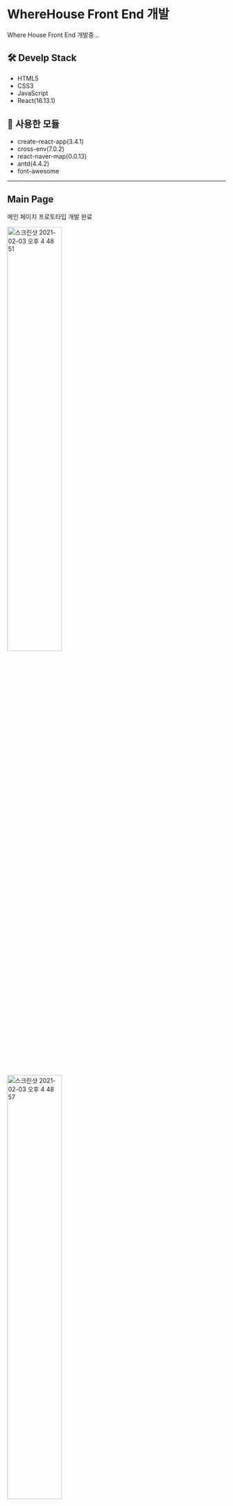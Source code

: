 # WhereHouse Front End 개발

Where House Front End 개발중...


## 🛠 Develp Stack

* HTML5
* CSS3
* JavaScript
* React(16.13.1)

## 🧰 사용한 모듈

* create-react-app(3.4.1)
* cross-env(7.0.2)
* react-naver-map(0.0.13)
* antd(4.4.2)
* font-awesome

*****


## Main Page

메인 페이지 프로토타입 개발 완료

<img width="50%" alt="스크린샷 2021-02-03 오후 4 48 51" src="https://user-images.githubusercontent.com/29251371/106715639-b37a2a00-6640-11eb-81fe-c4b23c457bb8.png">
<img width="50%" alt="스크린샷 2021-02-03 오후 4 48 57" src="https://user-images.githubusercontent.com/29251371/106715662-bb39ce80-6640-11eb-8c36-04826234e31f.png">
<img width="50%" alt="스크린샷 2021-02-03 오후 4 49 03" src="https://user-images.githubusercontent.com/29251371/106715690-c42aa000-6640-11eb-92d1-f0ae3bea16d7.png">
<img width="50%" alt="스크린샷 2021-02-03 오후 4 49 08" src="https://user-images.githubusercontent.com/29251371/106715720-ce4c9e80-6640-11eb-8a7e-6d0cf64791c4.png">
<img width="1920" alt="스크린샷 2021-02-03 오후 4 53 42" src="https://user-images.githubusercontent.com/29251371/106715730-d3115280-6640-11eb-9f80-f080d38efb5e.png">